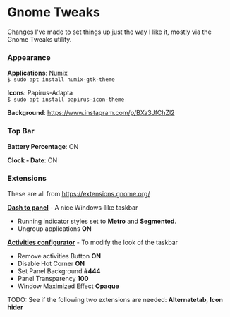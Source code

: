 # Gnome Tweaks
Changes I've made to set things up just the way I like it, mostly via the Gnome Tweaks utility.


### Appearance

__Applications__: Numix  
`$ sudo apt install numix-gtk-theme`  

__Icons__: Papirus-Adapta  
`$ sudo apt install papirus-icon-theme`  

__Background__: https://www.instagram.com/p/BXa3JfChZl2


### Top Bar

__Battery Percentage__: ON

__Clock - Date__: ON


### Extensions

These are all from https://extensions.gnome.org/

[__Dash to panel__](https://extensions.gnome.org/extension/1160/dash-to-panel/) - A nice Windows-like taskbar

* Running indicator styles set to __Metro__ and __Segmented__.
* Ungroup applications __ON__

[__Activities configurator__](https://extensions.gnome.org/extension/358/activities-configurator/) - To modify the look of the taskbar
* Remove activities Button __ON__
* Disable Hot Corner __ON__
* Set Panel Background __#444__
* Panel Transparency __100__
* Window Maximized Effect __Opaque__

TODO: See if the following two extensions are needed:
__Alternatetab__,
__Icon hider__
